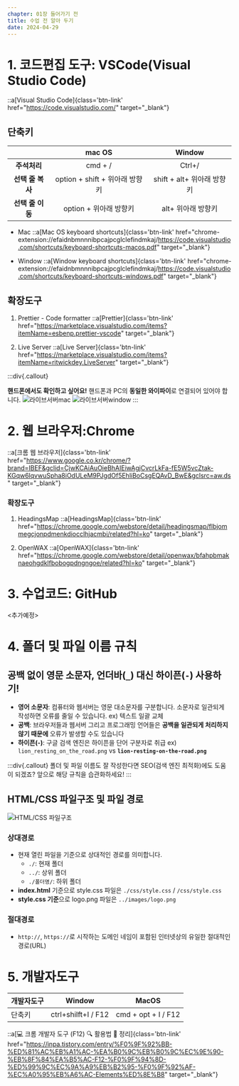 ```yaml
---
chapter: 01장 들어가기 전
title: 수업 전 알아 두기
date: 2024-04-29
---
```


# 1. 코드편집 도구: VSCode(Visual Studio Code)

::a[Visual Studio Code]{class='btn-link' href="https://code.visualstudio.com/" target="\_blank"}

## 단축키

|                  |             mac OS             |           Window           |
| :--------------: | :----------------------------: | :------------------------: |
|   **주석처리**   |            cmd + /             |           Ctrl+/           |
| **선택 줄 복사** | option + shift + 위아래 방향키 | shift + alt+ 위아래 방향키 |
| **선택 줄 이동** |     option + 위아래 방향키     |     alt+ 위아래 방향키     |

- Mac
  ::a[Mac OS keyboard shortcuts]{class='btn-link' href="chrome-extension://efaidnbmnnnibpcajpcglclefindmkaj/https://code.visualstudio.com/shortcuts/keyboard-shortcuts-macos.pdf" target="\_blank"}

- Window
  ::a[Window keyboard shortcuts]{class='btn-link' href="chrome-extension://efaidnbmnnnibpcajpcglclefindmkaj/https://code.visualstudio.com/shortcuts/keyboard-shortcuts-windows.pdf" target="\_blank"}

## 확장도구

1. Prettier - Code formatter
   ::a[Prettier]{class='btn-link' href="https://marketplace.visualstudio.com/items?itemName=esbenp.prettier-vscode" target="\_blank"}

2. Live Server
   ::a[Live Server]{class='btn-link' href="https://marketplace.visualstudio.com/items?itemName=ritwickdey.LiveServer" target="\_blank"}

:::div{.callout}

**핸드폰에서도 확인하고 싶어요!**
핸드폰과 PC의 **동일한 와이파이**로 연결되어 있어야 합니다.
![라이브서버mac](/images/html-css/chapter00/00.png)
![라이브서버window](/images/html-css/chapter00/01.png)
:::

# 2. 웹 브라우저:Chrome

::a[크롬 웹 브라우저]{class='btn-link' href="https://www.google.co.kr/chrome/?brand=IBEF&gclid=CjwKCAiAuOieBhAIEiwAgjCvcrLkFa-fE5W5vcZtak-KGqw6lqvwuSpha8iOdULeM9PJgdOf5EhliBoCsgEQAvD_BwE&gclsrc=aw.ds" target="\_blank"}

### 확장도구

1. HeadingsMap
   ::a[HeadingsMap]{class='btn-link' href="https://chrome.google.com/webstore/detail/headingsmap/flbjommegcjonpdmenkdiocclhjacmbi/related?hl=ko" target="\_blank"}

2. OpenWAX
   ::a[OpenWAX]{class='btn-link' href="https://chrome.google.com/webstore/detail/openwax/bfahpbmaknaeohgdklfbobogpdngngoe/related?hl=ko" target="\_blank"}

# 3. 수업코드: GitHub

<추가예정>

# 4. 폴더 및 파일 이름 규칙

## **공백 없이 영문 소문자,** 언더바(`_`) **대신 하이픈(`-`) 사용하기!**

- **영어 소문자**: 컴퓨터와 웹서버는 영문 대소문자를 구분합니다. 소문자로 일관되게 작성하면 오류를 줄일 수 있습니다.
  ex) 텍스트 일괄 교체
- **공백**: 브라우저들과 웹서버 그리고 프로그래밍 언어들은 **공백을 일관되게 처리하지 않기 때문에** 오류가 발생할 수도 있습니다
- **하이픈(-)**: 구글 검색 엔진은 하이픈을 단어 구분자로 취급
  ex) `lion_resting_on_the_road.png` vs **`lion-resting-on-the-road.png`**

:::div{.callout}
폴더 및 파일 이름도 잘 작성한다면 SEO(검색 엔진 최적화)에도 도움이 되겠죠?
앞으로 해당 규칙을 습관화하세요!
:::

## HTML/CSS 파일구조 및 파일 경로

![HTML/CSS 파일구조](/images/html-css/chapter00/03.png)

### 상대경로

- 현재 열린 파일을 기준으로 상대적인 경로를 의미합니다.
  - `./`: 현재 폴더
  - `../`: 상위 폴더
  - `./폴더명/`: 하위 폴더
- **index.html** 기준으로 style.css 파일은 `./css/style.css` / `/css/style.css`
- **style.css 기준**으로 logo.png 파일은 `../images/logo.png`

### 절대경로

- `http://`, `https://`로 시작하는 도메인 네임이 포함된 인터넷상의 유일한 절대적인 경로(URL)

# 5. 개발자도구

| 개발자도구 | Window              | MacOS               |
| ---------- | ------------------- | ------------------- |
| 단축키     | ctrl+shilft+I / F12 | cmd + opt + I / F12 |

::a[💻 크롬 개발자 도구 (F12) 🔍 활용법 💯 정리]{class='btn-link' href="https://inpa.tistory.com/entry/%F0%9F%92%BB-%ED%81%AC%EB%A1%AC-%EA%B0%9C%EB%B0%9C%EC%9E%90-%EB%8F%84%EA%B5%AC-F12-%F0%9F%94%8D-%ED%99%9C%EC%9A%A9%EB%B2%95-%F0%9F%92%AF-%EC%A0%95%EB%A6%AC-Elements%ED%8E%B8" target="\_blank"}
